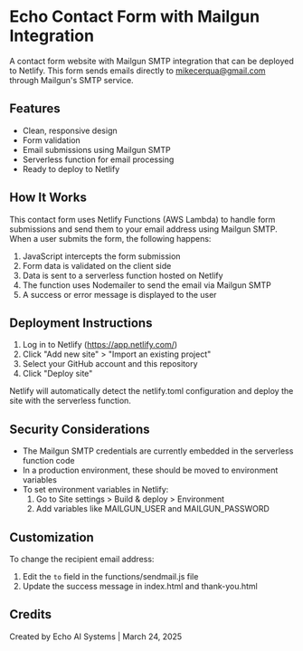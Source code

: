 # Echo Contact Form with Mailgun Integration

A contact form website with Mailgun SMTP integration that can be deployed to Netlify. This form sends emails directly to mikecerqua@gmail.com through Mailgun's SMTP service.

## Features

- Clean, responsive design
- Form validation
- Email submissions using Mailgun SMTP
- Serverless function for email processing
- Ready to deploy to Netlify

## How It Works

This contact form uses Netlify Functions (AWS Lambda) to handle form submissions and send them to your email address using Mailgun SMTP. When a user submits the form, the following happens:

1. JavaScript intercepts the form submission
2. Form data is validated on the client side
3. Data is sent to a serverless function hosted on Netlify
4. The function uses Nodemailer to send the email via Mailgun SMTP
5. A success or error message is displayed to the user

## Deployment Instructions

1. Log in to Netlify (https://app.netlify.com/)
2. Click "Add new site" > "Import an existing project"
3. Select your GitHub account and this repository
4. Click "Deploy site"

Netlify will automatically detect the netlify.toml configuration and deploy the site with the serverless function.

## Security Considerations

- The Mailgun SMTP credentials are currently embedded in the serverless function code
- In a production environment, these should be moved to environment variables
- To set environment variables in Netlify:
  1. Go to Site settings > Build & deploy > Environment
  2. Add variables like MAILGUN_USER and MAILGUN_PASSWORD

## Customization

To change the recipient email address:
1. Edit the `to` field in the functions/sendmail.js file
2. Update the success message in index.html and thank-you.html

## Credits

Created by Echo AI Systems | March 24, 2025